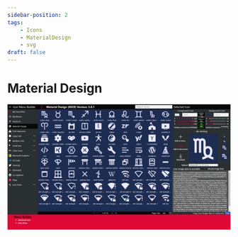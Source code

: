 ```yaml
---
sidebar-position: 2
tags:
    - Icons
    - MaterialDesign
    - svg
draft: false
---
```

# Material Design

![Material Design](../assets/materialdesign.png)
